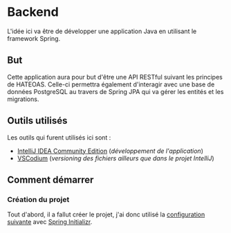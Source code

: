 # Backend

L'idée ici va être de développer une application Java en utilisant le framework Spring.

## But

Cette application aura pour but d'être une API RESTful suivant les principes de HATEOAS.
Celle-ci permettra également d'interagir avec une base de données PostgreSQL au travers de Spring JPA qui va gérer les entités et les migrations.

## Outils utilisés

Les outils qui furent utilisés ici sont :

- [IntelliJ IDEA Community Edition](https://www.jetbrains.com/idea/) (*développement de l'application*)
- [VSCodium](https://vscodium.com/) (*versioning des fichiers ailleurs que dans le projet IntelliJ*)

## Comment démarrer

### Création du projet

Tout d'abord, il a fallut créer le projet, j'ai donc utilisé la [configuration suivante](https://start.spring.io/#!type=maven-project&language=java&platformVersion=3.4.3&packaging=jar&jvmVersion=23&groupId=com.marcompiler&artifactId=test-architecture-rest-jpa-oauth2&name=test-architecture-rest-jpa-oauth2&description=Test%20for%20an%20architecture%20with%20JPA%2C%20OAuth2%20and%20REST%20(with%20Postgres%2C%20Keycloak%20and%20Vue.JS%20in%20mind).&packageName=com.marcompiler.test-architecture-rest-jpa-oauth2&dependencies=web,devtools,oauth2-client,hateoas) avec [Spring Initializr](https://start.spring.io).
